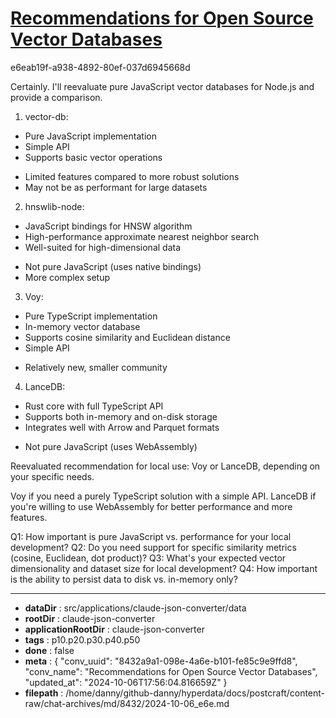 # [Recommendations for Open Source Vector Databases](https://claude.ai/chat/8432a9a1-098e-4a6e-b101-fe85c9e9ffd8)

e6eab19f-a938-4892-80ef-037d6945668d

 Certainly. I'll reevaluate pure JavaScript vector databases for Node.js and provide a comparison.

1. vector-db:
+ Pure JavaScript implementation
+ Simple API
+ Supports basic vector operations
- Limited features compared to more robust solutions
- May not be as performant for large datasets

2. hnswlib-node:
+ JavaScript bindings for HNSW algorithm
+ High-performance approximate nearest neighbor search
+ Well-suited for high-dimensional data
- Not pure JavaScript (uses native bindings)
- More complex setup

3. Voy:
+ Pure TypeScript implementation
+ In-memory vector database
+ Supports cosine similarity and Euclidean distance
+ Simple API
- Relatively new, smaller community

4. LanceDB:
+ Rust core with full TypeScript API
+ Supports both in-memory and on-disk storage
+ Integrates well with Arrow and Parquet formats
- Not pure JavaScript (uses WebAssembly)

Reevaluated recommendation for local use:
Voy or LanceDB, depending on your specific needs.

Voy if you need a purely TypeScript solution with a simple API.
LanceDB if you're willing to use WebAssembly for better performance and more features.

Q1: How important is pure JavaScript vs. performance for your local development?
Q2: Do you need support for specific similarity metrics (cosine, Euclidean, dot product)?
Q3: What's your expected vector dimensionality and dataset size for local development?
Q4: How important is the ability to persist data to disk vs. in-memory only?

---

* **dataDir** : src/applications/claude-json-converter/data
* **rootDir** : claude-json-converter
* **applicationRootDir** : claude-json-converter
* **tags** : p10.p20.p30.p40.p50
* **done** : false
* **meta** : {
  "conv_uuid": "8432a9a1-098e-4a6e-b101-fe85c9e9ffd8",
  "conv_name": "Recommendations for Open Source Vector Databases",
  "updated_at": "2024-10-06T17:56:04.816659Z"
}
* **filepath** : /home/danny/github-danny/hyperdata/docs/postcraft/content-raw/chat-archives/md/8432/2024-10-06_e6e.md